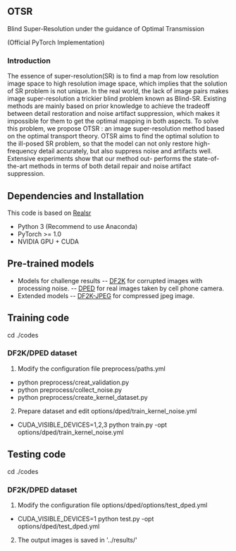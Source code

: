 ## OTSR
Blind Super-Resolution under the guidance of Optimal Transmission

(Official PyTorch Implementation)
### Introduction

The essence of super-resolution(SR) is to find a map from low resolution image space to high resolution image space,  which implies that the solution of SR problem is not unique.  In the real world,      the lack of image pairs makes image super-resolution a trickier blind problem known as Blind-SR.     Existing methods are mainly based on prior knowledge to achieve the tradeoff between detail restoration and noise artifact suppression, which makes it impossible for them to get the optimal mapping in both aspects.       To solve this problem, we propose OTSR : an image super-resolution method based on the optimal transport theory. OTSR aims to find the optimal solution to the ill-posed SR problem,         so that the model can not only restore high-frequency detail accurately, but also suppress noise and artifacts well. Extensive experiments show that our method out- performs the state-of-the-art methods in terms of both detail repair and noise artifact suppression.


## Dependencies and Installation

This code is based on [Realsr](https://github.com/jixiaozhong/RealSR)


+ Python 3 (Recommend to use Anaconda)
+ PyTorch >= 1.0
+ NVIDIA GPU + CUDA

## Pre-trained models
+ Models for challenge results
--  [DF2K](https://drive.google.com/open?id=1pWGfSw-UxOkrtbh14GeLQgYnMLdLguOF) for corrupted images with processing noise.
--  [DPED](https://drive.google.com/open?id=1zZIuQSepFlupV103AatoP-JSJpwJFS19) for real images taken by cell phone camera.
+ Extended models
--  [DF2K-JPEG](https://drive.google.com/open?id=1w8QbCLM6g-MMVlIhRERtSXrP-Dh7cPhm) for compressed jpeg image.


## Training code
cd ./codes
### DF2K/DPED dataset
1. Modify the configuration file preprocess/paths.yml

+ python preprocess/creat_validation.py
+ python preprocess/collect_noise.py
+ python preprocess/create_kernel_dataset.py
2. Prepare dataset and edit options/dped/train_kernel_noise.yml
+ CUDA_VISIBLE_DEVICES=1,2,3  python train.py -opt options/dped/train_kernel_noise.yml 



## Testing code
cd ./codes
### DF2K/DPED dataset
1. Modify the configuration file options/dped/options/test_dped.yml

+ CUDA_VISIBLE_DEVICES=1 python test.py -opt options/dped/test_dped.yml 
2. The output images is saved in '../results/'
